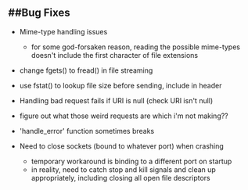 ##Bug Fixes
----------

- Mime-type handling issues
    - for some god-forsaken reason, reading the possible mime-types doesn't
      include the first character of file extensions

- change fgets() to fread() in file streaming

- use fstat() to lookup file size before sending, include in header

- Handling bad request fails if URI is null (check URI isn't null)

- figure out what those weird requests are which i'm not making??

- 'handle_error' function sometimes breaks

- Need to close sockets (bound to whatever port) when crashing
    - temporary workaround is binding to a different port on startup
    - in reality, need to catch stop and kill signals and clean up
      appropriately, including closing all open file descriptors

